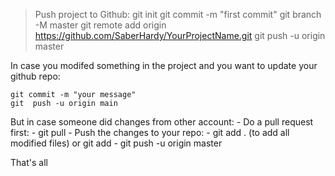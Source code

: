 > Push project to Github:
    git init
    git commit -m "first commit"
    git branch -M master
    git remote add origin https://github.com/SaberHardy/YourProjectName.git
    git push -u origin master

In case you modifed something in the project and you want to update your github repo:

    git commit -m "your message"
    git  push -u origin main

But in case someone did changes from other account:
    - Do a pull request first:
        - git pull
    - Push the changes to your repo:
        - git add .  (to add all modified files) or git add
        -  git push -u origin master
    
That's all
